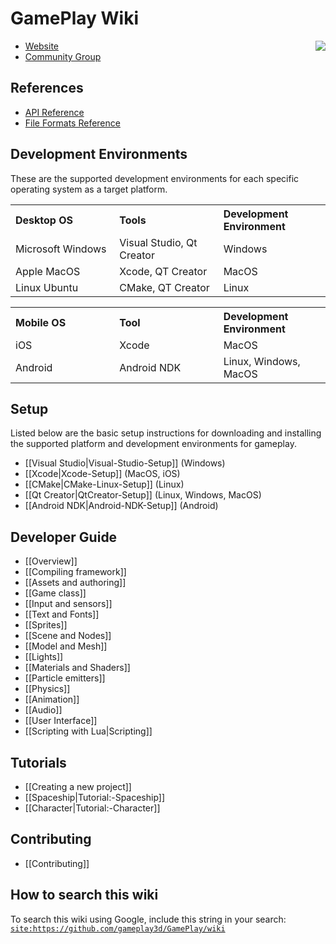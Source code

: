# GamePlay Wiki

<img align="right" src="https://raw.githubusercontent.com/gameplay3d/GamePlay/master/gameplay/res/icon.png"/>

- [Website](http://gameplay3d.io)
- [Community Group](https://groups.google.com/d/forum/gameplay3d-developers)

<a name="References"></a>
## References
- [API Reference](http://gameplay3d.github.com/GamePlay/api/index.html)
- [File Formats Reference](http://gameplay3d.github.com/GamePlay/docs/file-formats.html)

## Development Environments

These are the supported development environments for each specific operating system as a target platform.

<table width="90%">
<tr>
  <th align="left" width="33%">Desktop OS</th>
  <th align="left" width="33%">Tools</th>
  <th align="left">Development Environment</th>
</tr>
<tr>
  <td>Microsoft Windows</td>
  <td>Visual Studio, Qt Creator</td>
  <td>Windows</td>
</tr>
<tr>
  <td>Apple MacOS</td>
  <td>Xcode, QT Creator</td>
  <td>MacOS</td>
</tr>
<tr>
  <td>Linux Ubuntu</td>
  <td>CMake, QT Creator</td>
  <td>Linux</td>
</tr>
</table>

<table width="90%">
<tr>
  <th align="left" width="33%">Mobile OS</th>
  <th align="left" width="33%">Tool</th>
  <th align="left">Development Environment</th>
</tr>
<tr>
  <td>iOS</td>
  <td>Xcode</td>
  <td>MacOS</td>
</tr>
<tr>
  <td>Android</td>
  <td>Android NDK</td>
  <td>Linux, Windows, MacOS</td>
</tr>
</table>

<a name="Setup"></a>
## Setup

Listed below are the basic setup instructions for downloading and installing the supported  platform and development environments for gameplay.
* [[Visual Studio|Visual-Studio-Setup]] (Windows)
* [[Xcode|Xcode-Setup]] (MacOS, iOS)
* [[CMake|CMake-Linux-Setup]] (Linux)
* [[Qt Creator|QtCreator-Setup]] (Linux, Windows, MacOS)
* [[Android NDK|Android-NDK-Setup]] (Android)


<a name="Developer_Guide"></a>
## Developer Guide
 - [[Overview]]
 - [[Compiling framework]]
 - [[Assets and authoring]]
 - [[Game class]]
 - [[Input and sensors]]
 - [[Text and Fonts]]
 - [[Sprites]]
 - [[Scene and Nodes]]
 - [[Model and Mesh]]
 - [[Lights]]
 - [[Materials and Shaders]]
 - [[Particle emitters]]
 - [[Physics]]
 - [[Animation]]
 - [[Audio]]
 - [[User Interface]]
 - [[Scripting with Lua|Scripting]]

<a name="Tutorials"></a>
## Tutorials
- [[Creating a new project]]
- [[Spaceship|Tutorial:-Spaceship]]
- [[Character|Tutorial:-Character]]

<a name="Contributing"></a>
## Contributing
- [[Contributing]]

## How to search this wiki

To search this wiki using Google, include this string in your search:
[`site:https://github.com/gameplay3d/GamePlay/wiki`](http://www.google.ca/#hl=en&output=search&q=site:%2F%2Fhttps%3A%2F%2Fgithub.com%2Fgameplay3d%2FGamePlay%2Fwiki)